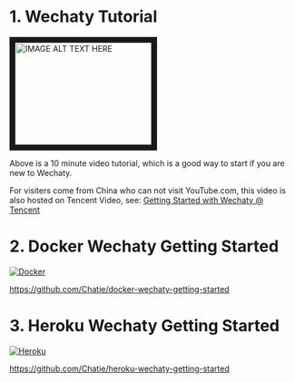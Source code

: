# 1. Wechaty Tutorial

<a href="http://www.youtube.com/watch?feature=player_embedded&v=KO23WAlnPHg
" target="_blank"><img src="http://img.youtube.com/vi/KO23WAlnPHg/0.jpg"
alt="IMAGE ALT TEXT HERE" width="240" height="180" border="10" /></a>

Above is a 10 minute video tutorial, which is a good way to start if you are new to Wechaty.

For visiters come from China who can not visit YouTube.com, this video is also hosted on Tencent Video, see: [Getting Started with Wechaty @ Tencent](https://v.qq.com/x/page/k0726ho4rce.html)

# 2. Docker Wechaty Getting Started

[![Docker](https://avatars0.githubusercontent.com/u/5429470?s=200)](https://github.com/Chatie/docker-wechaty-getting-started)

<https://github.com/Chatie/docker-wechaty-getting-started>

# 3. Heroku Wechaty Getting Started

[![Heroku](https://avatars3.githubusercontent.com/u/23211?s=200)](https://github.com/Chatie/heroku-wechaty-getting-started)

<https://github.com/Chatie/heroku-wechaty-getting-started>